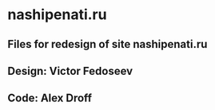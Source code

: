 # nashipenati.ru

## Files for redesign of site nashipenati.ru
## Design: Victor Fedoseev
## Code: Alex Droff
